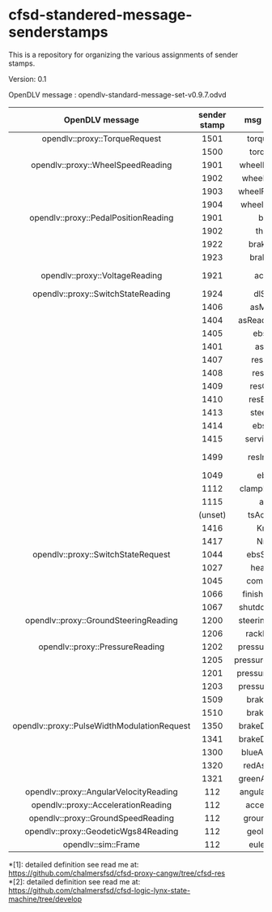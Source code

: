 # cfsd-standered-message-senderstamps
This is a repository for organizing the various assignments of sender stamps. 

Version: 0.1

OpenDLV message : opendlv-standard-message-set-v0.9.7.odvd

|               OpenDLV message               | sender stamp |    msg content    | sensor/req |      unit       | origin |
| :-----------------------------------------: | :----------: | :---------------: | :--------: | :-------------: | ------ |
|        opendlv::proxy::TorqueRequest        |     1501     |    torqueRight    |    req     |    0~2400cNm    |        |
|                                             |     1500     |    torqueLeft     |    req     |    0~2400cNm    |        |
|      opendlv::proxy::WheelSpeedReading      |     1901     |  wheelRareRight   |   sensor   |      Km/h       | CANgw  |
|                                             |     1902     |   wheelRareLeft   |   sensor   |      Km/h       | CANgw  |
|                                             |     1903     |  wheelFrontRight  |   sensor   |      Km/h       | CANgw  |
|                                             |     1904     |  wheelFrontLeft   |   sensor   |      Km/h       | CANgw  |
|    opendlv::proxy::PedalPositionReading     |     1901     |       brake       |   sensor   |        %        | CANgw  |
|                                             |     1902     |     throttle      |   sensor   |        %        | CANgw  |
|                                             |     1922     |    brakeFront     |   sensor   |        %        | CANgw  |
|                                             |     1923     |     brakeRear     |   sensor   |        %        | CANgw  |
|       opendlv::proxy::VoltageReading        |     1921     |      accSoC       |   sensor   | State of Charge | CANgw  |
|     opendlv::proxy::SwitchStateReading      |     1924     |     dlStatus      |   sensor   |       0/1       | CANgw  |
|                                             |     1406     |     asMission     |   sensor   |       0-8       | CANgw  |
|                                             |     1404     |  asReadyToDrive   |    req     |       1/0       |        |
|                                             |     1405     |     ebsFault      |   sensor   |      bool       | StateM |
|                                             |     1401     |      asState      |   sensor   |   states*[2]    |        |
|                                             |     1407     |     resStatus     |   sensor   |     0/1*[1]     | CANgw  |
|                                             |     1408     |     resEStop      |   sensor   |    0/128*[1]    | CANgw  |
|                                             |     1409     |    resQuality     |   sensor   |    0-100*[1]    | CANgw  |
|                                             |     1410     |    resButtons     |   sensor   |   1/3/5/7*[1]   | CANgw  |
|                                             |     1413     |    steerFault     |   sensor   |      bool       | StateM |
|                                             |     1414     |     ebsState      |   sensor   |     0-2*[2]     | StateM |
|                                             |     1415     |   serviceValve    |   sensor   |      bool       | StateM |
|                                             |     1499     |   resInitialize   |    req     | Don't Care*[1]  |        |
|                                             |     1049     |       ebsOk       |   sensor   |      bool       | ASNode |
|                                             |     1112     |   clampExtended   |   sensor   |      bool       | ASNode |
|                                             |     1115     |       asms        |   sensor   |      bool       | ASNode |
|                                             |   (unset)    |    tsActivated    |   sensor   |      bool       | ASNode |
|                                             |     1416     |       KnobR       |   sensor   |    1-12 int     | CANgw  |
|                                             |     1417     |       NnobL       |   sensor   |    1-12 int     | CANgw  |
|     opendlv::proxy::SwitchStateRequest      |     1044     |    ebsSpeaker     |    req     |      bool       | StateM |
|                                             |     1027     |     heartBeat     |    req     |      bool       | StateM |
|                                             |     1045     |    compressor     |    req     |      bool       | StateM |
|                                             |     1066     |  finishedSignal   |    req     |      bool       | StateM |
|                                             |     1067     |  shutdownSignal   |    req     |      bool       | StateM |
|    opendlv::proxy::GroundSteeringReading    |     1200     | steeringPosition  |   sensor   |       mm        | ASNode |
|                                             |     1206     |   rackPosition    |   sensor   |       mm        | ASNode |
|       opendlv::proxy::PressureReading       |     1202     |  pressureService  |   sensor   |       bar       | ASNode |
|                                             |     1205     | pressureRegulator |   sensor   |       bar       | ASNode |
|                                             |     1201     |  pressureEBSLine  |   sensor   |       bar       | ASNode |
|                                             |     1203     |  pressureEBSAct   |   sensor   |       bar       | ASNode |
|                                             |     1509     |    brakeTarget    |   sensor   |                 | StateM |
|                                             |     1510     |    brakeActual    |   sensor   |                 | StateM |
| opendlv::proxy::PulseWidthModulationRequest |     1350     |  brakeDutyCycle   |    req     |   dutyCycles    | Brake  |
|                                             |     1341     |  brakeDutyCycle   |    req     |   dutyCycles    | StateM |
|                                             |     1300     |  blueAssiSignal   |    req     |   dutyCycles    | StateM |
|                                             |     1320     |   redAssiSignal   |    req     |   dutyCycles    | StateM |
|                                             |     1321     |  greenAssiSignal  |    req     |   dutyCycles    | StateM |
|   opendlv::proxy::AngularVelocityReading    |     112      |  angularVelocity  |   sensor   |      rad/s      | imu    |
|     opendlv::proxy::AccelerationReading     |     112      |   acceleration    |   sensor   |      m/s^2      | imu    |
|     opendlv::proxy::GroundSpeedReading      |     112      |    groundSpeed    |   sensor   |       m/s       | imu    |
|    opendlv::proxy::GeodeticWgs84Reading     |     112      |    geolocation    |   sensor   |       deg       | imu    |
|             opendlv::sim::Frame             |     112      |    eulerAngle     |   sensor   |       deg       | imu    |

*[1]: detailed definition see read me at:  https://github.com/chalmersfsd/cfsd-proxy-cangw/tree/cfsd-res  
*[2]: detailed definition see read me at:  https://github.com/chalmersfsd/cfsd-logic-lynx-state-machine/tree/develop